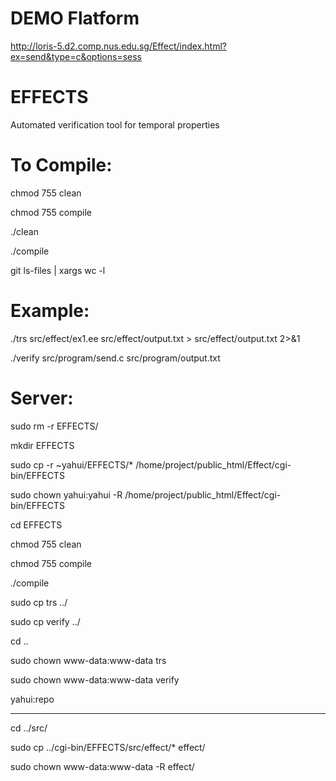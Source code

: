 # DEMO Flatform
http://loris-5.d2.comp.nus.edu.sg/Effect/index.html?ex=send&type=c&options=sess

# EFFECTS
Automated verification tool for temporal properties

# To Compile:

chmod 755 clean 

chmod 755 compile 

./clean

./compile

git ls-files | xargs wc -l

# Example:

./trs src/effect/ex1.ee src/effect/output.txt > src/effect/output.txt 2>&1

./verify src/program/send.c src/program/output.txt

# Server:

sudo rm -r EFFECTS/

mkdir EFFECTS

sudo cp -r  ~yahui/EFFECTS/* /home/project/public_html/Effect/cgi-bin/EFFECTS

sudo chown yahui:yahui -R /home/project/public_html/Effect/cgi-bin/EFFECTS

cd EFFECTS

chmod 755 clean

chmod 755 compile

./compile

sudo cp trs ../

sudo cp verify ../

cd ..

sudo chown www-data:www-data trs 

sudo chown www-data:www-data verify

yahui:repo

----------------------

cd ../src/

sudo cp ../cgi-bin/EFFECTS/src/effect/* effect/

sudo chown www-data:www-data -R effect/










